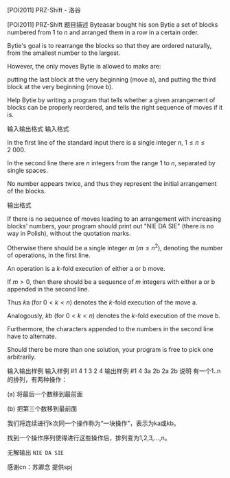 



[POI2011] PRZ-Shift - 洛谷














[POI2011] PRZ-Shift
题目描述
Byteasar bought his son Bytie a set of blocks numbered from $1$ to $n$ and arranged them in a row in a certain order.

Bytie's goal is to rearrange the blocks so that they are ordered naturally, from the smallest number to the largest.

However, the only moves Bytie is allowed to make are:

putting the last block at the very beginning (move a), and                  putting the third block at the very beginning (move b).

Help Bytie by writing a program that tells whether a given arrangement of    blocks can be properly reordered, and tells the right sequence of moves if it is.

输入输出格式
输入格式

In the first line of the standard input there is a single integer $n$, $1\le n\le 2\ 000$.

In the second line there are $n$ integers from the range $1$ to $n$, separated by single spaces.

No number appears twice, and thus they represent the initial arrangement of the blocks.

输出格式

If there is no sequence of moves leading to an arrangement with increasing blocks' numbers, your program should print out "NIE DA SIE" (there is no way in Polish), without the quotation marks.

Otherwise there should be a single integer $m$ ($m\le n^2$), denoting the number of operations, in the first line.

An operation is a $k$-fold execution of either a or b move.

If $m>0$, then there should be a sequence of $m$ integers with either a or b appended in the second line.

Thus $k$a (for $0<k<n$) denotes the $k$-fold execution of the move a.

Analogously, $k$b (for $0<k<n$) denotes the $k$-fold execution of the move b.

Furthermore, the characters appended to the numbers in the second line have to alternate.

Should there be more than one solution, your program is free to pick one arbitrarily.

输入输出样例
输入样例 #1
4
1 3 2 4
输出样例 #1
4
3a 2b 2a 2b
说明
有一个1..n的排列，有两种操作：

(a) 将最后一个数移到最前面 

(b) 把第三个数移到最前面 

我们将连续进行k次同一个操作称为“一块操作”，表示为ka或kb。

找到一个操作序列使得进行这些操作后，排列变为1,2,3,…,n。

无解输出 `NIE DA SIE`

感谢cn：苏卿念 提供spj







